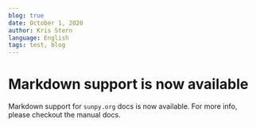 ```yaml
---
blog: true
date: October 1, 2020
author: Kris Stern
language: English
tags: test, blog
---
```


Markdown support is now available
=================================

Markdown support for `sunpy.org` docs is now available. For more info, please checkout the manual docs.
